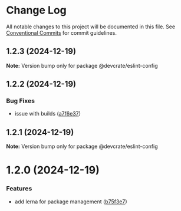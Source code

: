 # Change Log

All notable changes to this project will be documented in this file.
See [Conventional Commits](https://conventionalcommits.org) for commit guidelines.

## 1.2.3 (2024-12-19)

**Note:** Version bump only for package @devcrate/eslint-config





## 1.2.2 (2024-12-19)


### Bug Fixes

* issue with builds ([a7f6e37](https://github.com/danda-panda-bytes/devcrate/commit/a7f6e377117525945a8ef70dcc209b07eb8517d5))





## 1.2.1 (2024-12-19)

**Note:** Version bump only for package @devcrate/eslint-config





# 1.2.0 (2024-12-19)


### Features

* add lerna for package management ([b75f3e7](https://github.com/danda-panda-bytes/devcrate/commit/b75f3e7a414d7e7b02df9de17529212ae14f9169))

